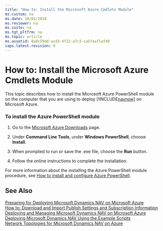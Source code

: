 ```yaml
---
title: "How to: Install the Microsoft Azure Cmdlets Module"
ms.custom: na
ms.date: 10/01/2018
ms.reviewer: na
ms.suite: na
ms.tgt_pltfrm: na
ms.topic: article
ms.assetid: 8a8c59dd-acd3-4f22-a7c3-ca5faaf1af40
caps.latest.revision: 9
---
```

# How to: Install the Microsoft Azure Cmdlets Module
This topic describes how to install the Microsoft Azure PowerShell module on the computer that you are using to deploy [!INCLUDE[navnow](includes/navnow_md.md)] on Microsoft Azure.  
  
### To install the Azure PowerShell module  
  
1.  Go to the [Microsoft Azure Downloads](https://go.microsoft.com/fwlink/?LinkID=294711) page.  
  
2.  Under **Command Line Tools**, under **Windows PowerShell**, choose **Install**.  
  
3.  When prompted to run or save the .exe file, choose the **Run** button.  
  
4.  Follow the online instructions to complete the installation.  
  
 For more information about the installing the Azure PowerShell module procedure, see [How to install and configure Azure PowerShell](https://go.microsoft.com/fwlink/?LinkId=275578).  
  
## See Also  
 [Preparing for Deploying Microsoft Dynamics NAV on Microsoft Azure](Preparing-for-Deploying-Microsoft-Dynamics-NAV-on-Microsoft-Azure.md)   
 [How to: Download and Import Publish Settings and Subscription Information](How-to--Download-and-Import-Publish-Settings-and-Subscription-Information.md)   
 [Deploying and Managing Microsoft Dynamics NAV on Microsoft Azure](Deploying-and-Managing-Microsoft-Dynamics-NAV-on-Microsoft-Azure.md)   
 [Deploying Microsoft Dynamics NAV Using the Example Scripts](Deploying-Microsoft-Dynamics-NAV-Using-the-Example-Scripts.md)   
 [Network Topologies for Microsoft Dynamics NAV on Azure](Network-Topologies-for-Microsoft-Dynamics-NAV-on-Azure.md)